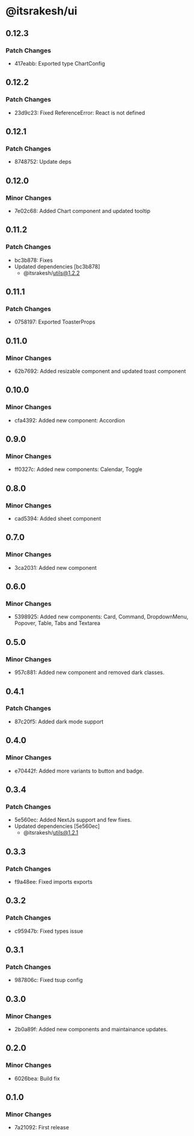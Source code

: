 # @itsrakesh/ui

## 0.12.3

### Patch Changes

- 417eabb: Exported type ChartConfig

## 0.12.2

### Patch Changes

- 23d9c23: Fixed ReferenceError: React is not defined

## 0.12.1

### Patch Changes

- 8748752: Update deps

## 0.12.0

### Minor Changes

- 7e02c68: Added Chart component and updated tooltip

## 0.11.2

### Patch Changes

- bc3b878: Fixes
- Updated dependencies [bc3b878]
  - @itsrakesh/utils@1.2.2

## 0.11.1

### Patch Changes

- 0758197: Exported ToasterProps

## 0.11.0

### Minor Changes

- 62b7692: Added resizable component and updated toast component

## 0.10.0

### Minor Changes

- cfa4392: Added new component: Accordion

## 0.9.0

### Minor Changes

- ff0327c: Added new components: Calendar, Toggle

## 0.8.0

### Minor Changes

- cad5394: Added sheet component

## 0.7.0

### Minor Changes

- 3ca2031: Added new component

## 0.6.0

### Minor Changes

- 5398925: Added new components: Card, Command, DropdownMenu, Popover, Table, Tabs and Textarea

## 0.5.0

### Minor Changes

- 957c881: Added new component and removed dark classes.

## 0.4.1

### Patch Changes

- 87c20f5: Added dark mode support

## 0.4.0

### Minor Changes

- e70442f: Added more variants to button and badge.

## 0.3.4

### Patch Changes

- 5e560ec: Added NextJs support and few fixes.
- Updated dependencies [5e560ec]
  - @itsrakesh/utils@1.2.1

## 0.3.3

### Patch Changes

- f9a48ee: Fixed imports exports

## 0.3.2

### Patch Changes

- c95947b: Fixed types issue

## 0.3.1

### Patch Changes

- 987806c: Fixed tsup config

## 0.3.0

### Minor Changes

- 2b0a89f: Added new components and maintainance updates.

## 0.2.0

### Minor Changes

- 6026bea: Build fix

## 0.1.0

### Minor Changes

- 7a21092: First release
